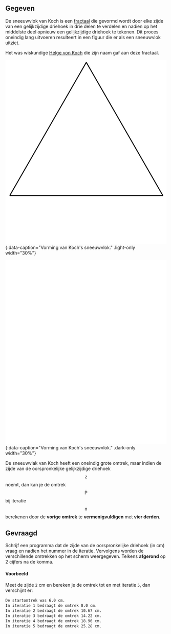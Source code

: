 ## Gegeven
De sneeuwvlok van Koch is een <a href="https://nl.wikipedia.org/wiki/Fractal" target="_blank">fractaal</a> die gevormd wordt door elke zijde van een gelijkzijdige driehoek in drie delen te verdelen en nadien op het middelste deel opnieuw een gelijkzijdige driehoek te tekenen. Dit proces oneindig lang uitvoeren resulteert in een figuur die er als een sneeuwvlok uitziet.

Het was wiskundige <a href="https://nl.wikipedia.org/wiki/Helge_von_Koch" target="_blank">Helge von Koch</a> die zijn naam gaf aan deze fractaal.

![Vorming van Koch's sneeuwvlok.](media/image.png "Vorming van Koch's sneeuwvlok."){:data-caption="Vorming van Koch's sneeuwvlok." .light-only width="30%"}

![Vorming van Koch's sneeuwvlok.](media/image_dark.png "Vorming van Koch's sneeuwvlok."){:data-caption="Vorming van Koch's sneeuwvlok." .dark-only width="30%"}

De sneeuwvlak van Koch heeft een oneindig grote omtrek, maar indien de zijde van de oorspronkelijke gelijkzijdige driehoek $$\mathsf{z}$$ noemt, dan kan je de omtrek $$\mathsf{P}$$ bij iteratie $$\mathsf{n}$$ berekenen door de **vorige omtrek** te **vermenigvuldigen** met **vier derden**.

## Gevraagd
Schrijf een programma dat de zijde van de oorspronkelijke driehoek (in cm) vraag en nadien het nummer in de iteratie. Vervolgens worden de verschillende omtrekken op het scherm weergegeven. Telkens **afgerond** op 2 cijfers na de komma.

#### Voorbeeld
Meet de zijde `2` cm en bereken je de omtrek tot en met iteratie `5`, dan verschijnt er:
```
De startomtrek was 6.0 cm.
In iteratie 1 bedraagt de omtrek 8.0 cm.
In iteratie 2 bedraagt de omtrek 10.67 cm.
In iteratie 3 bedraagt de omtrek 14.22 cm.
In iteratie 4 bedraagt de omtrek 18.96 cm.
In iteratie 5 bedraagt de omtrek 25.28 cm.
```
